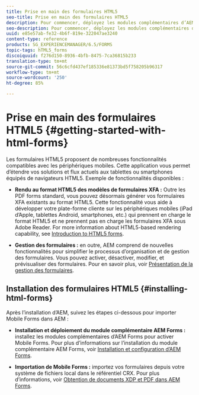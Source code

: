 ```yaml
---
title: Prise en main des formulaires HTML5
seo-title: Prise en main des formulaires HTML5
description: Pour commencer, déployez les modules complémentaires d’AEM Forms et importez les formulaires HTML5 existants dans AEM.
seo-description: Pour commencer, déployez les modules complémentaires d’AEM Forms et importez les formulaires HTML5 existants dans AEM.
uuid: e85e57ab-fe32-4b6f-819e-322047ae3240
content-type: reference
products: SG_EXPERIENCEMANAGER/6.5/FORMS
topic-tags: hTML5_forms
discoiquuid: f276d150-8936-4bfb-8475-7ca36815b233
translation-type: tm+mt
source-git-commit: 56c6cfd437ef185336e81373bd5f758205b96317
workflow-type: tm+mt
source-wordcount: '250'
ht-degree: 85%

---
```



# Prise en main des formulaires HTML5 {#getting-started-with-html-forms}

Les formulaires HTML5 proposent de nombreuses fonctionnalités compatibles avec les périphériques mobiles. Cette application vous permet d’étendre vos solutions et flux actuels aux tablettes ou smartphones équipés de navigateurs HTML5. Exemple de fonctionnalités disponibles :

* **Rendu au format HTML5 des modèles de formulaires XFA :** Outre les PDF forms standard, vous pouvez désormais générer vos formulaires XFA existants au format HTML5. Cette fonctionnalité vous aide à développer votre plate-forme cliente sur les périphériques mobiles (iPad d’Apple, tablettes Android, smartphones, etc.) qui prennent en charge le format HTML5 et ne prennent pas en charge les formulaires XFA sous Adobe Reader. For more information about HTML5-based rendering capability, see [Introduction to HTML5 forms](/help/forms/using/introduction.md).

* **Gestion des formulaires :** en outre, AEM comprend de nouvelles fonctionnalités pour simplifier le processus d’organisation et de gestion des formulaires. Vous pouvez activer, désactiver, modifier, et prévisualiser des formulaires. Pour en savoir plus, voir [Présentation de la gestion des formulaires](/help/forms/using/introduction-managing-forms.md).

## Installation des formulaires HTML5 {#installing-html-forms}

Après l’installation d’AEM, suivez les étapes ci-dessous pour importer Mobile Forms dans AEM :

* **Installation et déploiement du module complémentaire AEM Forms :** installez les modules complémentaires d’AEM Forms pour activer Mobile Forms. Pour plus d’informations sur l’installation du module complémentaire AEM Forms, voir [Installation et configuration d’AEM Forms](/help/forms/using/installing-configuring-aem-forms-osgi.md).

* **Importation de Mobile Forms :** importez vos formulaires depuis votre système de fichiers local dans le référentiel CRX. Pour plus d’informations, voir [Obtention de documents XDP et PDF dans AEM Forms](/help/forms/using/get-xdp-pdf-documents-aem.md).
